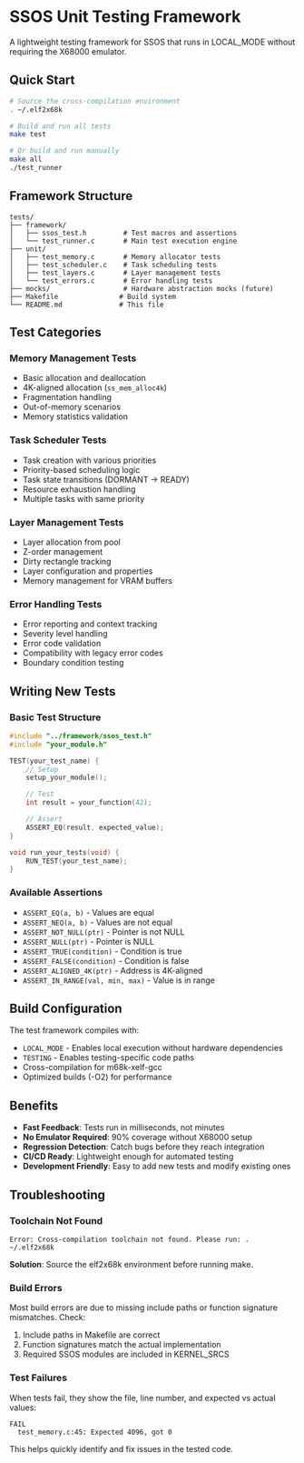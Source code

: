 # SSOS Unit Testing Framework

A lightweight testing framework for SSOS that runs in LOCAL_MODE without requiring the X68000 emulator.

## Quick Start

```bash
# Source the cross-compilation environment
. ~/.elf2x68k

# Build and run all tests
make test

# Or build and run manually
make all
./test_runner
```

## Framework Structure

```
tests/
├── framework/
│   ├── ssos_test.h         # Test macros and assertions
│   └── test_runner.c       # Main test execution engine
├── unit/
│   ├── test_memory.c       # Memory allocator tests
│   ├── test_scheduler.c    # Task scheduling tests
│   ├── test_layers.c       # Layer management tests
│   └── test_errors.c       # Error handling tests
├── mocks/                  # Hardware abstraction mocks (future)
├── Makefile               # Build system
└── README.md              # This file
```

## Test Categories

### Memory Management Tests

-   Basic allocation and deallocation
-   4K-aligned allocation (`ss_mem_alloc4k`)
-   Fragmentation handling
-   Out-of-memory scenarios
-   Memory statistics validation

### Task Scheduler Tests

-   Task creation with various priorities
-   Priority-based scheduling logic
-   Task state transitions (DORMANT → READY)
-   Resource exhaustion handling
-   Multiple tasks with same priority

### Layer Management Tests

-   Layer allocation from pool
-   Z-order management
-   Dirty rectangle tracking
-   Layer configuration and properties
-   Memory management for VRAM buffers

### Error Handling Tests

-   Error reporting and context tracking
-   Severity level handling
-   Error code validation
-   Compatibility with legacy error codes
-   Boundary condition testing

## Writing New Tests

### Basic Test Structure

```c
#include "../framework/ssos_test.h"
#include "your_module.h"

TEST(your_test_name) {
    // Setup
    setup_your_module();

    // Test
    int result = your_function(42);

    // Assert
    ASSERT_EQ(result, expected_value);
}

void run_your_tests(void) {
    RUN_TEST(your_test_name);
}
```

### Available Assertions

-   `ASSERT_EQ(a, b)` - Values are equal
-   `ASSERT_NEQ(a, b)` - Values are not equal
-   `ASSERT_NOT_NULL(ptr)` - Pointer is not NULL
-   `ASSERT_NULL(ptr)` - Pointer is NULL
-   `ASSERT_TRUE(condition)` - Condition is true
-   `ASSERT_FALSE(condition)` - Condition is false
-   `ASSERT_ALIGNED_4K(ptr)` - Address is 4K-aligned
-   `ASSERT_IN_RANGE(val, min, max)` - Value is in range

## Build Configuration

The test framework compiles with:

-   `LOCAL_MODE` - Enables local execution without hardware dependencies
-   `TESTING` - Enables testing-specific code paths
-   Cross-compilation for m68k-xelf-gcc
-   Optimized builds (-O2) for performance

## Benefits

-   **Fast Feedback**: Tests run in milliseconds, not minutes
-   **No Emulator Required**: 90% coverage without X68000 setup
-   **Regression Detection**: Catch bugs before they reach integration
-   **CI/CD Ready**: Lightweight enough for automated testing
-   **Development Friendly**: Easy to add new tests and modify existing ones

## Troubleshooting

### Toolchain Not Found

```
Error: Cross-compilation toolchain not found. Please run: . ~/.elf2x68k
```

**Solution**: Source the elf2x68k environment before running make.

### Build Errors

Most build errors are due to missing include paths or function signature mismatches. Check:

1. Include paths in Makefile are correct
2. Function signatures match the actual implementation
3. Required SSOS modules are included in KERNEL_SRCS

### Test Failures

When tests fail, they show the file, line number, and expected vs actual values:

```
FAIL
  test_memory.c:45: Expected 4096, got 0
```

This helps quickly identify and fix issues in the tested code.
